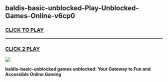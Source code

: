 
## baldis-basic-unblocked-Play-Unblocked-Games-Online-v6cp0
<h3>
<a href="https://premium76.site?title=baldis-basic-unblocked&ref=25A">CLICK TO PLAY</a></h3>
<hr>

<h3>
<a href="https://premium76.site?title=baldis-basic-unblocked&ref=25A">CLICK 2 PLAY</a>
  
</h3>

<a href="https://premium76.site?title=baldis-basic-unblocked&ref=25A"><img src="https://clearcache.store/games.png"></a>


**baldis-basic-unblocked games unblocked: Your Gateway to Fun and Accessible Online Gaming**
